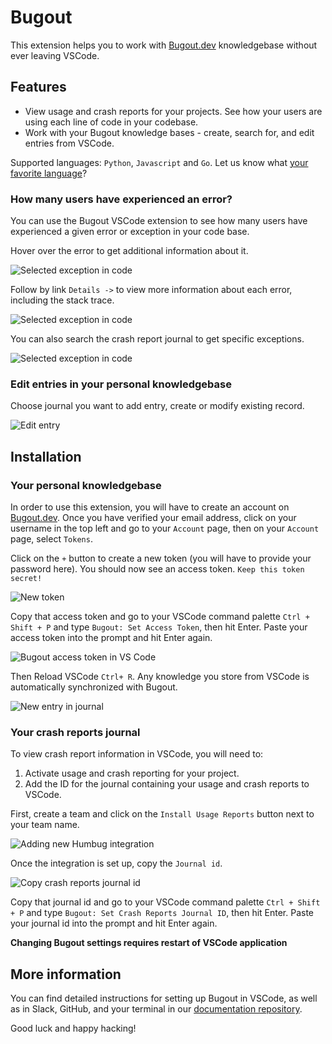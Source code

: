 # Bugout

This extension helps you to work with [Bugout.dev](https://bugout.dev) knowledgebase without ever leaving VSCode.

## Features

- View usage and crash reports for your projects. See how your users are using each line of code in
  your codebase.
- Work with your Bugout knowledge bases - create, search for, and edit entries from VSCode.

Supported languages: `Python`, `Javascript` and `Go`. Let us know what [your favorite language](https://bugout.dev/)?

### How many users have experienced an error?

You can use the Bugout VSCode extension to see how many users have experienced a given error or
exception in your code base. 

Hover over the error to get additional information about it.

![Selected exception in code](https://s3.amazonaws.com/static.simiotics.com/bugout-dev-docs/bugout-vscode-hover.png)

Follow by link `Details ->` to view more information about each error, including the stack trace. 

![Selected exception in code](https://s3.amazonaws.com/static.simiotics.com/bugout-dev-docs/bugout-vscode-exception-traceback.png)

You can also search the crash report journal to get specific exceptions.

![Selected exception in code](https://s3.amazonaws.com/static.simiotics.com/bugout-dev-docs/bugout-vscode-search-tag.png)

### Edit entries in your personal knowledgebase

Choose journal you want to add entry, create or modify existing record.

![Edit entry](https://s3.amazonaws.com/static.simiotics.com/bugout-dev-docs/bugout-vscode-edit-entry.gif)

## Installation

### Your personal knowledgebase

In order to use this extension, you will have to create an account on [Bugout.dev](https://bugout.dev).
Once you have verified your email address, click on your username in the top left and go to your `Account` page, then on your `Account` page, select `Tokens`.

Click on the `+` button to create a new token (you will have to provide your password here). You should now
see an access token. `Keep this token secret!`

![New token](https://s3.amazonaws.com/static.simiotics.com/bugout-dev-docs/bugout-create-token.png)

Copy that access token and go to your VSCode command palette `Ctrl + Shift + P` and type `Bugout: Set Access Token`, then hit Enter. Paste your access token into the prompt and hit Enter again.

![Bugout access token in VS Code](https://s3.amazonaws.com/static.simiotics.com/bugout-dev-docs/demo-vscode-set-comm-pal.png)

Then Reload VSCode `Ctrl+ R`. Any knowledge you store from VSCode is automatically synchronized with Bugout.

![New entry in journal](https://s3.amazonaws.com/static.simiotics.com/bugout-dev-docs/bugout-personal-entry-from-vscode.png)

### Your crash reports journal

To view crash report information in VSCode, you will need to:
1. Activate usage and crash reporting for your project.
2. Add the ID for the journal containing your usage and crash reports to VSCode.

First, create a team and click on the `Install Usage Reports` button next to your team name.

![Adding new Humbug integration](https://s3.amazonaws.com/static.simiotics.com/bugout-dev-docs/bugout-create-team.png)

Once the integration is set up, copy the `Journal id`.

![Copy crash reports journal id](https://s3.amazonaws.com/static.simiotics.com/bugout-dev-docs/bugout-create-humbug-journal.png)

Copy that journal id and go to your VSCode command palette `Ctrl + Shift + P` and type `Bugout: Set Crash Reports Journal ID`, then hit Enter. Paste your journal id into the prompt and hit Enter again.

**Changing Bugout settings requires restart of VSCode application**

## More information

You can find detailed instructions for setting up Bugout in VSCode, as well as in Slack, GitHub, and your terminal in our [documentation repository](https://github.com/bugout-dev/docs/blob/main/tutorials/vscode-setup.md).

Good luck and happy hacking!
